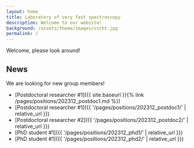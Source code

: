 ```yaml
---
layout: home
title: Laboratory of very fast spectroscopy
description: Welcome to our website!
background: /assets/theme/images/vscht.jpg
permalink: /
---
```


Welcome, please look around!

## News

We are looking for new group members!

- [Postdoctoral researcher #1]({{ site.baseurl }}{% link /pages/positions/202312_postdoc1.md %})
- [Postdoctoral researcher #1]({{ '/pages/positions/202312_postdoc1/' | relative_url }})
- [Postdoctoral researcher #2]({{ '/pages/positions/202312_postdoc2/' | relative_url }})
- [PhD student #1]({{ '/pages/positions/202312_phd1/' | relative_url }})
- [PhD student #1]({{ '/pages/positions/202312_phd2/' | relative_url }})
